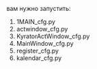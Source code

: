 вам нужно запустить:
1) 1MAIN_cfg.py
2) actwindow_cfg.py
3) KyratorActWindow_cfg.py
4) MainWindow_cfg.py
5) register_cfg.py
6) kalendar_cfg.py
